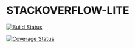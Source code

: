 # STACKOVERFLOW-LITE

[![Build Status](https://travis-ci.com/vmuthabuku/STACKOVERFLOW-LITE.svg?branch=myApi)](https://travis-ci.com/vmuthabuku/STACKOVERFLOW-LITE)


[![Coverage Status](https://coveralls.io/repos/github/vmuthabuku/STACKOVERFLOW-LITE/badge.svg?branch=myApi)](https://coveralls.io/github/vmuthabuku/STACKOVERFLOW-LITE?branch=myApi)

